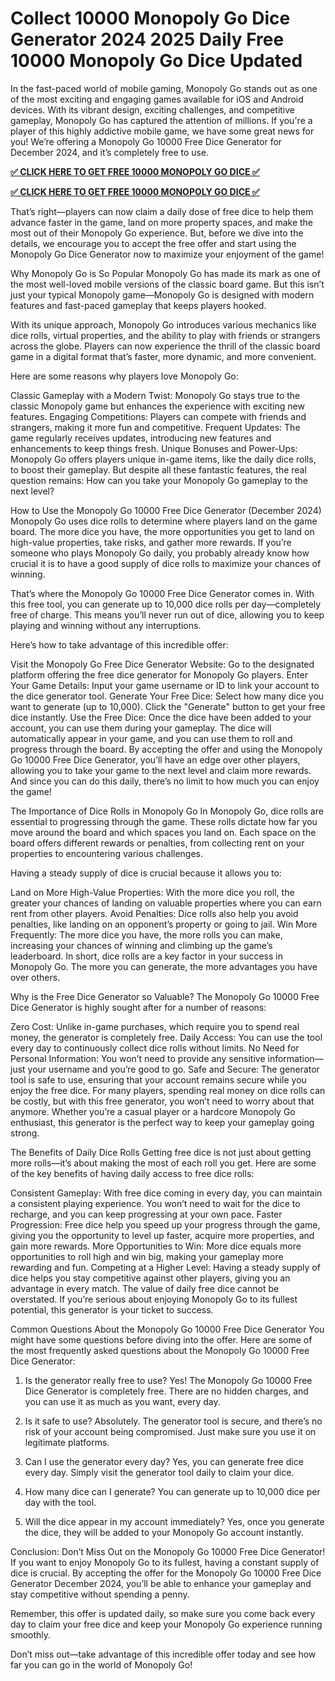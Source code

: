 # Collect 10000 Monopoly Go Dice Generator 2024 2025 Daily Free 10000 Monopoly Go Dice Updated

In the fast-paced world of mobile gaming, Monopoly Go stands out as one of the most exciting and engaging games available for iOS and Android devices. With its vibrant design, exciting challenges, and competitive gameplay, Monopoly Go has captured the attention of millions. If you're a player of this highly addictive mobile game, we have some great news for you! We’re offering a Monopoly Go 10000 Free Dice Generator for December 2024, and it’s completely free to use.

**[✅ CLICK HERE TO  GET FREE 10000 MONOPOLY GO DICE ✅](https://tinyurl.com/2j8cu7xr)**

**[✅ CLICK HERE TO  GET FREE 10000 MONOPOLY GO DICE ✅](https://tinyurl.com/2j8cu7xr)**

That’s right—players can now claim a daily dose of free dice to help them advance faster in the game, land on more property spaces, and make the most out of their Monopoly Go experience. But, before we dive into the details, we encourage you to accept the free offer and start using the Monopoly Go Dice Generator now to maximize your enjoyment of the game!

Why Monopoly Go is So Popular
Monopoly Go has made its mark as one of the most well-loved mobile versions of the classic board game. But this isn’t just your typical Monopoly game—Monopoly Go is designed with modern features and fast-paced gameplay that keeps players hooked.

With its unique approach, Monopoly Go introduces various mechanics like dice rolls, virtual properties, and the ability to play with friends or strangers across the globe. Players can now experience the thrill of the classic board game in a digital format that’s faster, more dynamic, and more convenient.

Here are some reasons why players love Monopoly Go:

Classic Gameplay with a Modern Twist: Monopoly Go stays true to the classic Monopoly game but enhances the experience with exciting new features.
Engaging Competitions: Players can compete with friends and strangers, making it more fun and competitive.
Frequent Updates: The game regularly receives updates, introducing new features and enhancements to keep things fresh.
Unique Bonuses and Power-Ups: Monopoly Go offers players unique in-game items, like the daily dice rolls, to boost their gameplay.
But despite all these fantastic features, the real question remains: How can you take your Monopoly Go gameplay to the next level?

How to Use the Monopoly Go 10000 Free Dice Generator (December 2024)
Monopoly Go uses dice rolls to determine where players land on the game board. The more dice you have, the more opportunities you get to land on high-value properties, take risks, and gather more rewards. If you’re someone who plays Monopoly Go daily, you probably already know how crucial it is to have a good supply of dice rolls to maximize your chances of winning.

That’s where the Monopoly Go 10000 Free Dice Generator comes in. With this free tool, you can generate up to 10,000 dice rolls per day—completely free of charge. This means you’ll never run out of dice, allowing you to keep playing and winning without any interruptions.

Here’s how to take advantage of this incredible offer:

Visit the Monopoly Go Free Dice Generator Website: Go to the designated platform offering the free dice generator for Monopoly Go players.
Enter Your Game Details: Input your game username or ID to link your account to the dice generator tool.
Generate Your Free Dice: Select how many dice you want to generate (up to 10,000). Click the "Generate" button to get your free dice instantly.
Use the Free Dice: Once the dice have been added to your account, you can use them during your gameplay. The dice will automatically appear in your game, and you can use them to roll and progress through the board.
By accepting the offer and using the Monopoly Go 10000 Free Dice Generator, you’ll have an edge over other players, allowing you to take your game to the next level and claim more rewards. And since you can do this daily, there’s no limit to how much you can enjoy the game!

The Importance of Dice Rolls in Monopoly Go
In Monopoly Go, dice rolls are essential to progressing through the game. These rolls dictate how far you move around the board and which spaces you land on. Each space on the board offers different rewards or penalties, from collecting rent on your properties to encountering various challenges.

Having a steady supply of dice is crucial because it allows you to:

Land on More High-Value Properties: With the more dice you roll, the greater your chances of landing on valuable properties where you can earn rent from other players.
Avoid Penalties: Dice rolls also help you avoid penalties, like landing on an opponent’s property or going to jail.
Win More Frequently: The more dice you have, the more rolls you can make, increasing your chances of winning and climbing up the game’s leaderboard.
In short, dice rolls are a key factor in your success in Monopoly Go. The more you can generate, the more advantages you have over others.

Why is the Free Dice Generator so Valuable?
The Monopoly Go 10000 Free Dice Generator is highly sought after for a number of reasons:

Zero Cost: Unlike in-game purchases, which require you to spend real money, the generator is completely free.
Daily Access: You can use the tool every day to continuously collect dice rolls without limits.
No Need for Personal Information: You won’t need to provide any sensitive information—just your username and you’re good to go.
Safe and Secure: The generator tool is safe to use, ensuring that your account remains secure while you enjoy the free dice.
For many players, spending real money on dice rolls can be costly, but with this free generator, you won’t need to worry about that anymore. Whether you’re a casual player or a hardcore Monopoly Go enthusiast, this generator is the perfect way to keep your gameplay going strong.

The Benefits of Daily Dice Rolls
Getting free dice is not just about getting more rolls—it’s about making the most of each roll you get. Here are some of the key benefits of having daily access to free dice rolls:

Consistent Gameplay: With free dice coming in every day, you can maintain a consistent playing experience. You won’t need to wait for the dice to recharge, and you can keep progressing at your own pace.
Faster Progression: Free dice help you speed up your progress through the game, giving you the opportunity to level up faster, acquire more properties, and gain more rewards.
More Opportunities to Win: More dice equals more opportunities to roll high and win big, making your gameplay more rewarding and fun.
Competing at a Higher Level: Having a steady supply of dice helps you stay competitive against other players, giving you an advantage in every match.
The value of daily free dice cannot be overstated. If you’re serious about enjoying Monopoly Go to its fullest potential, this generator is your ticket to success.

Common Questions About the Monopoly Go 10000 Free Dice Generator
You might have some questions before diving into the offer. Here are some of the most frequently asked questions about the Monopoly Go 10000 Free Dice Generator:

1. Is the generator really free to use?
Yes! The Monopoly Go 10000 Free Dice Generator is completely free. There are no hidden charges, and you can use it as much as you want, every day.

2. Is it safe to use?
Absolutely. The generator tool is secure, and there’s no risk of your account being compromised. Just make sure you use it on legitimate platforms.

3. Can I use the generator every day?
Yes, you can generate free dice every day. Simply visit the generator tool daily to claim your dice.

4. How many dice can I generate?
You can generate up to 10,000 dice per day with the tool.

5. Will the dice appear in my account immediately?
Yes, once you generate the dice, they will be added to your Monopoly Go account instantly.

Conclusion: Don’t Miss Out on the Monopoly Go 10000 Free Dice Generator!
If you want to enjoy Monopoly Go to its fullest, having a constant supply of dice is crucial. By accepting the offer for the Monopoly Go 10000 Free Dice Generator December 2024, you’ll be able to enhance your gameplay and stay competitive without spending a penny.

Remember, this offer is updated daily, so make sure you come back every day to claim your free dice and keep your Monopoly Go experience running smoothly.

Don’t miss out—take advantage of this incredible offer today and see how far you can go in the world of Monopoly Go!


